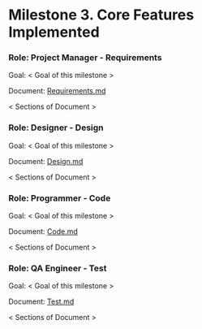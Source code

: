 # Milestone 3. Core Features Implemented
### Role: Project Manager - Requirements
Goal: < Goal of this milestone >

Document: [Requirements.md](https://github.com/Twitter-Clone/twitter-clone-documentation/blob/master/milestone-3/Requirements.md)

< Sections of Document >

### Role: Designer - Design
Goal: < Goal of this milestone >

Document: [Design.md](https://github.com/Twitter-Clone/twitter-clone-documentation/blob/master/milestone-3/Design.md)

< Sections of Document >

### Role: Programmer - Code
Goal: < Goal of this milestone >

Document: [Code.md](https://github.com/Twitter-Clone/twitter-clone-documentation/blob/master/milestone-3/Code.md)

< Sections of Document >

### Role: QA Engineer - Test
Goal: < Goal of this milestone >

Document: [Test.md](https://github.com/Twitter-Clone/twitter-clone-documentation/blob/master/milestone-3/Test.md)

< Sections of Document >
